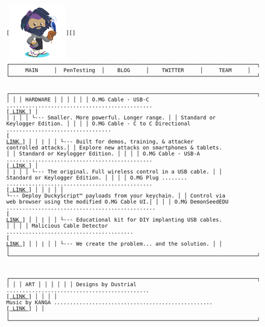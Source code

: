 <div style="display: inline-block; text-align: left;"><pre>[<img align="center" alt="Dito. | YouTube" width="150px" src="https://raw.githubusercontent.com/aster-max/aster-max/main/octocat.gif" />][]
┌──────────────────────────────────────────────────────────────────────────────┐
│     MAIN     │  PenTesting  │    BLOG     │    TWITTER     │     TEAM     │
└──────────────────────────────────────────────────────────────────────────────┘


┌──────────────────────────────────────────────────────────────────────────────┐
│                                                                              │ 
│                                   HARDWARE                                   │ 
│                                                                              │ 
│                                                                              │ 
│  O.MG Cable - USB-C .............................................. [<a href="https://shop.hak5.org/products/o-mg-cable-usb-c"> LINK </a>]  │
│                |                                                             │
│                └--- Smaller. More powerful. Longer range.                    │
│                     Standard or Keylogger Edition.                           │ 
│                                                                              │ 
│  O.MG Cable - C to C Directional ................................. [<a href="https://shop.hak5.org/products/o-mg-cable-c-to-c-directional"> LINK </a>]  │
│                |                                                             │
│                └--- Built for demos, training, &amp; attacker controlled attacks.│
│                     Explore new attacks on smartphones &amp; tablets.            │
│                     Standard or Keylogger Edition.                           │ 
│                                                                              │ 
│  O.MG Cable - USB-A .............................................. [<a href="https://shop.hak5.org/products/o-mg-cable-usb-a"> LINK </a>]  │
│                |                                                             │
│                └--- The original. Full wireless control in a USB cable.      │
│                     Standard or Keylogger Edition.                           │ 
│                                                                              │
│  O.MG Plug ........ .............................................. [<a href="https://shop.hak5.org/products/omg-plug"> LINK </a>]  │
│                |                                                             │
│                └--- Deploy DuckyScript™ payloads from your keychain.         │
│                     Control via web browser using the modified O.MG Cable UI.│
│                                                                              │ 
│  O.MG DemonSeedEDU ............................................... [<a href="https://shop.hak5.org/collections/mischief-gadgets/products/o-mg-demonseed-edu"> LINK </a>]  │
│                |                                                             │
│                └--- Educational kit for DIY implanting USB cables.           │
│                                                                              │ 
│  Malicious Cable Detector ........................................ [<a href="https://shop.hak5.org/collections/mischief-gadgets/products/malicious-cable-detector-by-o-mg"> LINK </a>]  │
│                |                                                             │
│                └--- We create the problem... and the solution.               │
│                                                                              │ 
└──────────────────────────────────────────────────────────────────────────────┘ 

┌──────────────────────────────────────────────────────────────────────────────┐
│                                                                              │
│                                     ART                                      │
│                                                                              │
│                                                                              │
│  Designs by Dustrial ............................................. [<a href="https://dustrial.net/collections/omg"> LINK </a>]  │
│                                                                              │
│  Music by KANGA .................................................. [<a href="https://kanga-omg.bandcamp.com/track/monster"> LINK </a>]  │
│                                                                              │
└──────────────────────────────────────────────────────────────────────────────┘

</pre></div>
